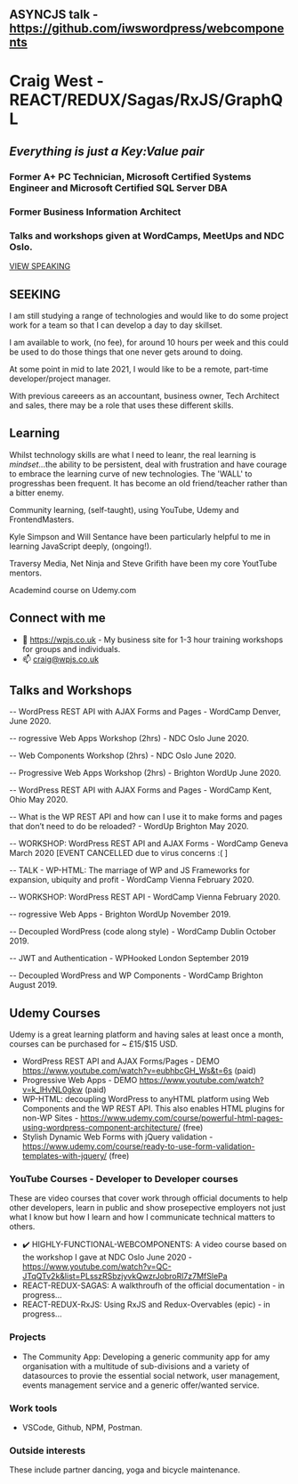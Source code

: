 <!--![TECH](https://images.unsplash.com/photo-1519389950473-47ba0277781c?ixlib=rb-1.2.1&ixid=eyJhcHBfaWQiOjEyMDd9&auto=format&fit=crop&w=1350&q=80)-->
## ASYNCJS talk - https://github.com/iwswordpress/webcomponents

# Craig West - REACT/REDUX/Sagas/RxJS/GraphQL
## *Everything is just a Key:Value pair*
### Former A+ PC Technician, Microsoft Certified Systems Engineer and Microsoft Certified SQL Server DBA
### Former Business Information Architect
### Talks and workshops given at WordCamps, MeetUps and NDC Oslo.
[VIEW SPEAKING](#talks-and-workshops)

## SEEKING

I am still studying a range of technologies and would like to do some project work for a team so that I can develop a day to day skillset.

I am available to work, (no fee), for around 10 hours per week and this could be used to do those things that one never gets around to doing.

At some point in mid to late 2021, I would like to be a remote, part-time developer/project manager.

With previous careeers as an accountant, business owner, Tech Architect and sales, there may be a role that uses these different skills.

## Learning

Whilst technology skills are what I need to leanr, the real learning is *mindset*...the ability to be persistent, deal with frustration and have courage to embrace the learning curve of new technologies. The 'WALL' to progresshas been frequent. It has become an old friend/teacher rather than a bitter enemy.

Community learning, (self-taught), using YouTube, Udemy and FrontendMasters. 

Kyle Simpson and Will Sentance have been particularly helpful to me in learning JavaScript deeply, (ongoing!).

Traversy Media, Net Ninja and Steve Grifith have been my core YoutTube mentors.

Academind course on Udemy.com

## Connect with me
- 👯 https://wpjs.co.uk - My business site for 1-3 hour training workshops for groups and individuals.
- 📫 craig@wpjs.co.uk



## Talks and Workshops
-- WordPress REST API with AJAX Forms and Pages - WordCamp Denver, June 2020.

-- rogressive Web Apps Workshop (2hrs) - NDC Oslo June 2020.

-- Web Components Workshop (2hrs) - NDC Oslo June 2020.

-- Progressive Web Apps Workshop (2hrs) - Brighton WordUp June 2020.

-- WordPress REST API with AJAX Forms and Pages - WordCamp Kent, Ohio May 2020.

-- What is the WP REST API and how can I use it to make forms and pages that don’t need to do be reloaded? - WordUp Brighton May 2020.

-- WORKSHOP: WordPress REST API and AJAX Forms - WordCamp Geneva March 2020 [EVENT CANCELLED due to virus concerns :( ]

-- TALK - WP-HTML: The marriage of WP and JS Frameworks for expansion, ubiquity and profit - WordCamp Vienna February 2020.

-- WORKSHOP: WordPress REST API - WordCamp Vienna February 2020.

-- rogressive Web Apps - Brighton WordUp November 2019.

-- Decoupled WordPress (code along style) - WordCamp Dublin October 2019.

-- JWT and Authentication - WPHooked London September 2019

-- Decoupled WordPress and WP Components - WordCamp Brighton August 2019.


##  Udemy Courses

Udemy is a great learning platform and having sales at least once a month, courses can be purchased for ~ £15/$15 USD.

- WordPress REST API and AJAX Forms/Pages - DEMO https://www.youtube.com/watch?v=eubhbcGH_Ws&t=6s (paid)
- Progressive Web Apps - DEMO https://www.youtube.com/watch?v=k_lHvNL0gkw (paid)
- WP-HTML: decoupling WordPress to anyHTML platform using Web Components and the WP REST API. This also enables HTML plugins for non-WP Sites - https://www.udemy.com/course/powerful-html-pages-using-wordpress-component-architecture/ (free)
- Stylish Dynamic Web Forms with jQuery validation - https://www.udemy.com/course/ready-to-use-form-validation-templates-with-jquery/ (free)


###  YouTube Courses - Developer to Developer courses

These are video courses that cover work through official documents to help other developers, learn in public and show prosepective employers not just what I know but how I learn and how I communicate technical matters to others.

- :heavy_check_mark: HIGHLY-FUNCTIONAL-WEBCOMPONENTS: A video course based on the workshop I gave at NDC Oslo June 2020 - https://www.youtube.com/watch?v=QC-JTqQTv2k&list=PLsszRSbzjyvkQwzrJobroRl7z7MfSlePa 
- REACT-REDUX-SAGAS: A walkthroufh of the official documentation - in progress... 
- REACT-REDUX-RxJS: Using RxJS and Redux-Overvables (epic) - in progress... 

### Projects

- The Community App: Developing a generic community app for amy organisation with a multitude of sub-divisions and a variety of datasources to provie the essential social network, user management, events management service and a generic offer/wanted service.

###  Work tools

- VSCode, Github, NPM, Postman.

###  Outside interests

These include partner dancing, yoga and bicycle maintenance.
